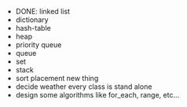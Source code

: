 - DONE: linked list
- dictionary
- hash-table
- heap
- priority queue
- queue
- set
- stack
- sort placement new thing
- decide weather every class is stand alone
- design some algorithms like for_each, range, etc...
